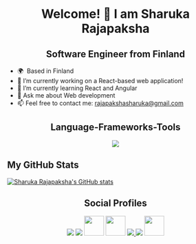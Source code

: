 <h1 align="center"> Welcome! 👋 I am Sharuka Rajapaksha</h1>
<h2 align="center"> Software Engineer from Finland </h2>

- 🌍  Based in Finland
- 🔭 I’m currently working on a React-based web application!
- 🌱 I’m currently learning React and Angular 
- 💬 Ask me about Web development
- 📫 Feel free to contact me: rajapakshasharuka@gmail.com

<h2 align="center"> Language-Frameworks-Tools </h2>

<div align = "center">
<a href="https://skillicons.dev">
<img src="https://skillicons.dev/icons?i=react,nodejs,javascript,java,github,git,mysql,html,css,vscode,figma,androidstudio" >
</a>
</div>

## My GitHub Stats

<a href="https://github.com/Sharuka-Rajapaksha"><img src="https://github-readme-stats.vercel.app/api?username=Sharuka-Rajapaksha&show_icons=true&hide=&count_private=true&title_color=0891b2&text_color=ffffff&icon_color=0891b2&bg_color=1c1917&hide_border=true&show_icons=true" alt="Sharuka Rajapaksha's GitHub stats" /></a>


<h2 align="center"> Social Profiles </h2>

<div align = "center">
<a href="https://skillicons.dev">
<a href="https://www.linkedin.com/in/sharuka-rajapaksha-243bba170/"><img src="https://skillicons.dev/icons?i=linkedin"></a>
<a href="https://stackoverflow.com/users/12695098/sharuka-rajapaksha"><img src="https://skillicons.dev/icons?i=stackoverflow"></a>
<a href="https://hashnode.com/@sharuka" target="_blank" rel="noreferrer"><img src="https://raw.githubusercontent.com/danielcranney/readme-generator/main/public/icons/socials/hashnode.svg" width="46" height="46"/></a> 
<a href="https://www.youtube.com/channel/UCgQSvCgZ4kNeNqNrc8vZYZQ" target="_blank" rel="noreferrer"><img src="https://raw.githubusercontent.com/danielcranney/readme-generator/main/public/icons/socials/youtube.svg" width="46" height="46" /></a>
 <a href="https://www.instagram.com/sunnyovertheocean/"> <img src="https://skillicons.dev/icons?i=instagram"> <img src="https://skillicons.dev/icons?i=discord"></a>
 <a href="https://medium.com/@sharukaa" target="_blank" rel="noreferrer"><img src="https://raw.githubusercontent.com/danielcranney/readme-generator/main/public/icons/socials/medium.svg" width="46" height="46"/></a> 
</div>


